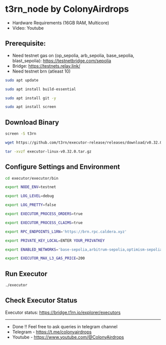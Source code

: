 # t3rn_node by ColonyAirdrops

- Hardware Requirements (16GB RAM, Multicore)
- Video: Youtube

## Prerequisite:
- Need testnet gas on (op_sepolia, arb_sepolia, base_sepolia, blast_sepolia): https://testnetbridge.com/sepolia
- Bridge: https://testnets.relay.link/
- Need testnet brn (atleast 10)

```bash
sudo apt update

sudo apt install build-essential

sudo apt install git -y

sudo apt install screen
```

## Download Binary
```bash
screen -S t3rn
```
```bash
wget https://github.com/t3rn/executor-release/releases/download/v0.32.0/executor-linux-v0.32.0.tar.gz
```
```bash
tar -xvzf executor-linux-v0.32.0.tar.gz
```

## Configure Settings and Environment
```bash
cd executor/executor/bin
```
```bash
export NODE_ENV=testnet
```
```bash
export LOG_LEVEL=debug
```
```bash
export LOG_PRETTY=false
```
```bash
export EXECUTOR_PROCESS_ORDERS=true
```
```bash
export EXECUTOR_PROCESS_CLAIMS=true
```
```bash
export RPC_ENDPOINTS_L1RN='https://brn.rpc.caldera.xyz'
```
```bash
export PRIVATE_KEY_LOCAL=ENTER YOUR_PRIVATKEY
```
```bash
export ENABLED_NETWORKS='base-sepolia,arbitrum-sepolia,optimism-sepolia,blast-sepolia,l1rn'
```
```bash
export EXECUTOR_MAX_L3_GAS_PRICE=200
```

## Run Executor
```bash
./executor
```

## Check Executor Status
Executor status: https://bridge.t1rn.io/explorer/executors

---
- Done !! Feel free to ask queries in telegram channel
- Telegram - https://t.me/colonyairdrops
- Youtube - https://www.youtube.com/@ColonyAirdrops




